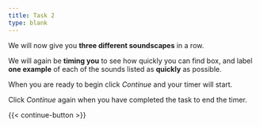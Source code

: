 ```yaml
---
title: Task 2
type: blank
---
```

We will now give you **three different soundscapes** in a row.

We will again be **timing you** to see how quickly you can find box, and label **one example** of each of the sounds listed as **quickly** as possible.

When you are ready to begin click _Continue_ and your timer will start.  

Click  _Continue_ again when you have completed the task to end the timer.



{{< continue-button >}}

